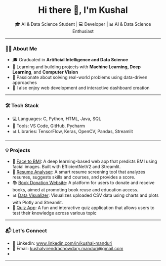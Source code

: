 <h1 align="center">Hi there 👋, I'm Kushal</h1>

<p align="center">
  🎓 AI & Data Science Student | 💻 Developer | 📊 AI & Data Science Enthusiast
</p>

---

### 👩‍💻 About Me

- 🎓 Graduated in **Artificial Intelligence and Data Science**
- 🌱 Learning and building projects with **Machine Learning, Deep Learning**, and **Computer Vision**
- 🧠 Passionate about solving real-world problems using data-driven approaches
- 📌 I also enjoy web development and interactive dashboard creation

---

### 🛠 Tech Stack
- 💻 Languages: C, Python, HTML, Java, SQL
- 🔧 Tools: VS Code, GitHub, Pycharm
- 📊 Libraries: TensorFlow, Keras, OpenCV, Pandas, Streamlit

---

### 💡 Projects

- 🧠 [Face to BMI](https://github.com/kushal1989/Face-to-BMI): A deep learning-based web app that predicts BMI using facial images. Built with EfficientNetV2 and Streamlit.
- 🧾 [Resume Analyser](https://github.com/kushal1989/Resume-Analyser): A smart resume screening tool that analyzes resumes, suggests skills and courses, and provides a score.
- 📚 [Book Donation Website](https://github.com/kushal1989/Book-Donation-Website): A platform for users to donate and receive books, aimed at promoting book reuse and education access.
- 📊 [Data Visualizer](https://github.com/kushal1989/Data-Visualizer): Visualizes uploaded CSV data using charts and plots with Plotly and Streamlit.
- 🧩 [Quiz App](https://github.com/kushal1989/Quiz-App-): A fun and interactive quiz application that allows users to test their knowledge across various topic

---

### 📬 Let's Connect

- 💼 LinkedIn: www.linkedin.com/in/kushal-manduri
- 📧 Email: kushalvirendrachowdary.manduri@gmail.com
- 

---


